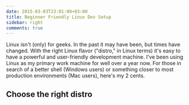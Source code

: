 ```yaml
---
date: 2015-03-03T23:01:09+03:00
title: Beginner Friendly Linux Dev Setup
sidebar: right
comments: true      
---
```


<!-- When I first began writing code I worked on a Windows 7 machine. It's true. I wasn't one of the cool mac-kinds. When seeing macs I was of course intrigued. Usually they frustrated me. "Why can't I delete this file!" "Where the right click button!" And many other thoughts came to mind whenever I'd fumble around on macs of friends or family members. 

But I wasn't exactly happy on Windows either. Certainly, I "power-used" the heck out of it, complete with tons of customized keyboard shortcuts and "extended-feature" apps. But then came "the shell."
 -->


Linux isn't (only) for geeks. In the past it may have been, but times have changed. With the right Linux flavor ("distro," in Linux terms) it's easy to have a powerful and user-friendly development machine. I've been using Linux as my primary work machine for well over a year now. For those in search of a better shell (Windows users) or something closer to most production environments (Mac users), here's my 2 cents.

## Choose the right distro



